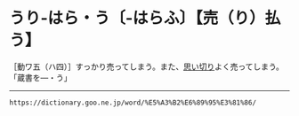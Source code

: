 # うり‐はら・う〔‐はらふ〕【売（り）払う】

［動ワ五（ハ四）］すっかり売ってしまう。また、[思い切り](おもいきり（思い切り）)よく売ってしまう。「蔵書を―・う」

---
`https://dictionary.goo.ne.jp/word/%E5%A3%B2%E6%89%95%E3%81%86/`